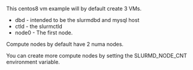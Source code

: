 This centos8 vm example will by default create 3 VMs.

- dbd		- intended to be the slurmdbd and mysql host
- ctld		- the slurmctld
- node0		- The first node.

Compute nodes by default have 2 numa nodes.

You can create more compute nodes by setting the SLURMD_NODE_CNT environment
variable.
